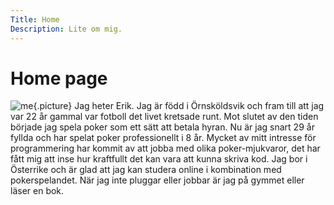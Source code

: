 ```yaml
---
Title: Home
Description: Lite om mig.
---
```


Home page
==========================
![me](%assets_url%/img/pumpa.jpg){.picture}
Jag heter Erik. Jag är född i Örnsköldsvik och fram till att jag var 22 år gammal var fotboll det livet kretsade runt. Mot slutet av den tiden började jag spela poker som ett sätt att betala hyran. Nu är jag snart 29 år fyllda och har spelat poker professionellt i 8 år. Mycket av mitt intresse för programmering har kommit av att jobba
med olika poker-mjukvaror, det har fått mig att inse hur kraftfullt det kan vara att kunna skriva kod. Jag bor i Österrike och är glad att jag kan studera online i kombination med pokerspelandet. När jag inte pluggar eller jobbar är jag på gymmet eller läser en bok.